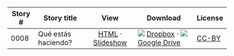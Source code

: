 Story #  | Story title | View | Download | License
-------- | -----------  |:-------:| ---------------- | -------
0008 | Qué estás haciendo? | [HTML](https://global-asp.github.io/stories/es/0008_qué-estás-haciendo.html) · [Slideshow](https://global-asp.github.io/stories/es/0008_qué-estás-haciendo_slides.html) | ![](https://avatars0.githubusercontent.com/u/559357?v=3&s=24) [Dropbox](https://www.dropbox.com/s/7ybh97ds8bsztnx/es.zip) · ![](https://cloud.githubusercontent.com/assets/9295750/9473522/1d6fdde4-4b10-11e5-98f5-aa6c6b04a08e.png) [Google Drive](https://drive.google.com/file/d/0B59ZADK9Esbsd0ZxRnBQdWdwZlE/view?usp=sharing) | [CC-BY](https://creativecommons.org/licenses/by/3.0/)
